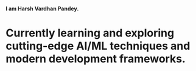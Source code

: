 #### I am Harsh Vardhan Pandey.

# Currently learning and exploring cutting-edge AI/ML techniques and modern development frameworks.